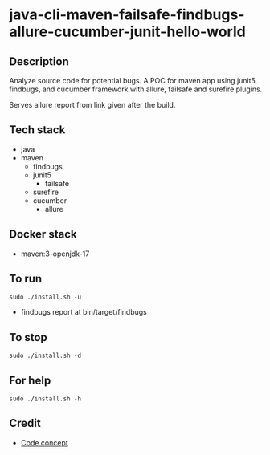 # java-cli-maven-failsafe-findbugs-allure-cucumber-junit-hello-world

## Description
Analyze source code for potential bugs.
A POC for maven app using junit5,
findbugs, and cucumber framework with
allure, failsafe and surefire plugins.

Serves allure report from link given
after the build.

## Tech stack
- java
- maven
	- findbugs
  - junit5
	- failsafe
  - surefire
  - cucumber
	- allure

## Docker stack
- maven:3-openjdk-17

## To run
`sudo ./install.sh -u`
- findbugs report at bin/target/findbugs

## To stop
`sudo ./install.sh -d`

## For help
`sudo ./install.sh -h`

## Credit
- [Code concept](https://stackoverflow.com/questions/67847818/maven-junit-5-cucumber-not-running-tests)
